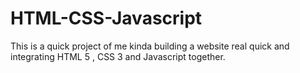 # HTML-CSS-Javascript
This is a quick project of me kinda building a website real quick and integrating HTML 5 , CSS 3 and Javascript together.
